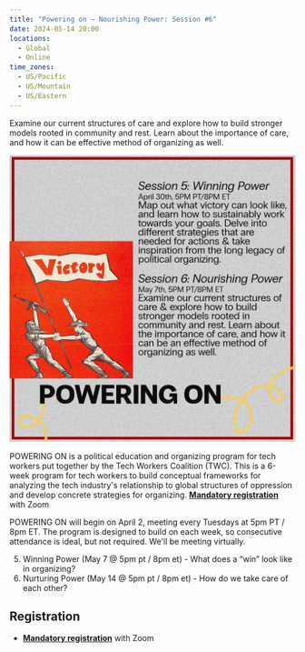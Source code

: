 ```yaml
---
title: "Powering on – Nourishing Power: Session #6"
date: 2024-05-14 20:00
locations:
  - Global
  - Online
time_zones:
  - US/Pacific
  - US/Mountain
  - US/Eastern
---
```

Examine our current structures of care and explore how to build stronger models rooted in community and rest. Learn about the importance of care, and how it can be effective method of organizing as well. 

![Session #5 Wielding Power](/assets/img/powering_on_5_6.jpeg)

POWERING ON is a political education and organizing program for tech workers put together by the Tech Workers Coalition (TWC). This is a 6-week program for tech workers to build conceptual frameworks for analyzing the tech industry's relationship to global structures of oppression and develop concrete strategies for organizing. **[Mandatory registration](https://us02web.zoom.us/meeting/register/tZAud-qupjorHNK-M40LT5iBNwPPs_hjPkXF)** with Zoom

POWERING ON will begin on April 2, meeting every Tuesdays at 5pm PT / 8pm ET. The program is designed to build on each week, so consecutive attendance is ideal, but not required. We'll be meeting virtually.

5. Winning Power (May 7 @ 5pm pt / 8pm et) - What does a “win” look like in organizing?    
6. Nurturing Power (May 14 @ 5pm pt / 8pm et) - How do we take care of each other?

## Registration

* **[Mandatory registration](https://us02web.zoom.us/meeting/register/tZAud-qupjorHNK-M40LT5iBNwPPs_hjPkXF)** with Zoom
